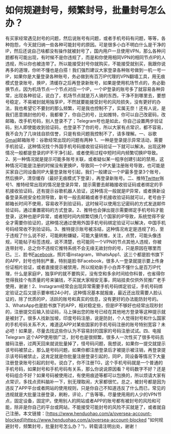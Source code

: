 # 如何规避封号，频繁封号，批量封号怎么办？
有买家经常遇见封号的问题，然后说账号有问题，或者手机号码有问题，等等，各种抱怨，今天就归纳一些各种可能封号的原因。可是很多小白不明白什么是干净的IP，然后还说自己啥都没有操作就被封号了，国内用户一旦使用VPN，那么各种问题都有可能出现，有时候不是你违规了，而是和你使用相同VPN的相同节点IP的人违规，所以你也被连带了。所以能接受封号你就购买，不能接受就别买，我跟你说再多的道理，你听不懂也是白搭！
​
​
我们强烈建议大家登录各种账号做到一机一号一IP，如果你是大量登录各种账号，务必做到有百万IP代理的VPN翻墙工具，用无痕模式登录账号，换IP，清缓存之后再登录新账号，如果是使用机场节点的，务必勤换节点，因为机场节点一个节点对应一个IP，一个IP登录的账号多了就容易各种异常，出现各种验证，说白了，机场节点就是万人骑的东西，干净不到哪里去，要想号稳定，不易被封就用独享IP，不然就要能接受封号的风险损失，没有更好的办法，我也希望它不要封的那么频繁，可是我也控制不了，实属无奈！
​
还有人说，是我们恶意搞封他的号，我都晕了，你自己的号，比如推特，你可以自己改密码，改邮箱，改手机号码，别人登录不了；Telegram号也是如此，你自己设置两步验证码，别人即使能收到验证码，也登录不了你的号，所以大家有点常识，都不容易，我不会为了几块钱自损信誉，只是有些问题我控制不了，请多理解。
​
一、谷歌[Gmail](https://www.henduohao.com/tag/gmail "Gmail是Google的免费网络邮件服务，也是世界上用户量最多的邮箱。")邮箱账号：
​
谷歌经常出现的问题有两种
​
1、一种是登录提示异常活动，需要手机验证，这种情况找个外国手机号码接收验证码验证一下就可以解决。出现这种情况一般都是登录的IP不干净引起，或者使用过程中短时间内频繁切换IP导致。
​
2、另一种情况就是提示可能多账号关联，或者疑似某一程序创建引起的禁用，这种情况可能是注册的时候没有更换IP，导致同一个IP大量注册账号导致，也可能是买家自己同设备同IP大量登录账号引起，我们一般建议一个IP最多登录3个账号，然后换IP，清空缓存（最好无痕模式下登录），再登录新账号。
​
二、推特[Twitter](https://www.henduohao.com/tag/twitter "Twitter可以让用户更新不超过140个字符的消息，是全球著名的社交平台之一。")账号
​
1、推特经常出现的情况是登录异常，提示需要去邮箱接收验证码或者绑定的手机接收验证码，还有提示谷歌机器人验证，这种情况一般就是IP异常，或者换新设备登录系统安全检测导致，新号一般去邮箱或者手机接收验证码就可以，老号由于邮箱长时间不使用，容易收不到验证码，这时候可以使用忘记密码的方式发送邮件验证码，通过重置密码的方式登录。
​
2、推特也会弹出提示需要绑定手机号码才能登录，这种也是IP异常，或者短时间内频繁切换几个国家的IP导致，系统觉得不安全才需要你验证的，这种情况通过使用外国手机号码绑定验证可以解决，中国手机号码经常收不到验证码。
​
3、推特提示账号被冻结，这种情况肯定是违规了的，至于违规了什么说不好，可能刷粉嫌疑，可能大量转推，关注，点赞，可能头像违规，可能帖子标签违规，说不清楚，也可能同一个VPN的节点其他人违规，你被连带封号，总之你不违规它推特系统不会无缘无故封你的号，只是原因在哪里而已。
​
三、脸书[Facebook](https://www.henduohao.com/tag/facebook "Facebook（简称FB）是源于美国的社群网路服务及社会化媒体网站。")，照片墙instagram，WhatsApp
​
1、这三个都是脸书旗下的APP，封号也特别严重，特别是脸书Facebook，很多人一登录就提示要上传身份证相片验证，或者直接提示被禁用，所以规劝新手小白弄不懂什么是百万IP代理，什么是家庭IP，独享IP的就不要购买，没有空和多余时间给你科普，也省得你觉得我挂个有质量的号来骗钱，不买就大家相安无事，网站挂卖仅供外贸推广老手使用，谢谢！
​
2、Instagram经常会出现异常需要手机号码绑定验证，手机号码绑定验证之后又提示要审核24小时，这种情况基本就报废，最近还出现需要人脸认证的，除了优质的IP，活跃的账号和真实的信息，没有更好的办法能防封号的。
​
3、WhatsApp也是脸书旗下的APP，相对稳定些，但是IP不够好也经常出现秒封的，注册提交后输入验证码，马上弹出您的账号已经在其他地方登录等这种提示就是被封了。很多人找新加坡，印度号码注册，说是防封，个人觉得封号和什么国家的手机号码关系不大，难道这APP对某些国家的手机号码注册的账号特别宽容？未必吧！如果是，尽量去找这些你认为不容易封的国家的号码注册试试。
​
四、电报Telegram
​
这个APP使用很广泛，封号也是很频繁，很多人一次性买了很多号码去接码注册，过两天回来就说批量掉了，怪号码问题，我想说，如果你一提交就提示该号码被禁止，那么是号码问题，如果你都注册登录后才被提示被注销，再登录提示该号码被禁止，这肯定就是你批量注册登录引起的，同IP，同设备等情况下大量注册登录账号引起的封号。说白了，你不注册TG，这个手机号码就是一个普通的手机号码，如果封号和手机号码有关系，那么你说说原因看？号码数字不好？还是号码组合不好？如果号码被使用过，有使用痕迹等都可以包换的，所以烦请大家有点常识，多找点资料脑补一下，别无理取闹，大家都很忙。
​
​
总之，被封号都是因为违反了APP平台或者网站的使用规则，只是你自己不知道违反了什么而已，常见的违规就是大批量注册登录，刷粉，评论，广告等等。尽量使用用的人少的VPN节点，固定设备，固定IP。使用别人的网站或者APP的账号都有被封号的风险和可能，除非是你自己的平台或网站，不能接受可能封号的风险不买就是了，或者就自己注册。
​
本文链接：[https://www.henduohao.com/a/oversea-account-blocked](https://www.henduohao.com/a/oversea-account-blocked "如何规避封号，频繁封号，批量封号怎么办？")，转载请注明出处，谢谢！